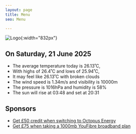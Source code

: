 ```yaml
---
layout: page
title: Menu
seo: Menu

---
```


![Logo](/images/logo.jpg){:width="832px"}

<!-- weather_marker starts -->
## On Saturday, 21 June 2025

- The average temperature today is 26.13˚C,
- With highs of 26.4˚C and lows of 25.94˚C,
- It may feel like 26.13˚C with broken clouds
- The wind speed is 1.34m/s and visibility is 10000m
- The pressure is 1016hPa and humidity is 58%
- The sun will rise at 03:48 and set at 20:31

<!-- weather_marker ends -->

## Sponsors

- [Get £50 credit when switching to Octopus Energy](https://bit.ly/3oD1nnS)
- [Get £75 when taking a 1000mb YouFibre broadband plan](https://aklam.io/91zWhU?)
